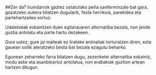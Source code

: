 ﻿##Zer da?
Iruindarrok gaztez ostatutako peña sanferminzale bat gara, gozatzeko aukera bilatzen dugularik, festa herrikoia, parekidea eta partehartzailea sortuz.

Udaletxeak eskaintzen duen egitarauaren alternatiba bezala, non jende guztia antolatu eta parte hartu dezakeen.

Gure ustez, gure jai maiteak ez lirateke animaliak torturatzen diren, ezta gauean soilik ateratzeko besta bat bezala ezagutu beharko.

Egunean zeharreko farra bilatzen dugu, zezenketei alternatiba eskainiz, modu aske eta asanblearioz antolatua, non erabakiak guztion artean hartzen ditugun.